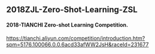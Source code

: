 ## 2018ZJL-Zero-Shot-Learning-ZSL
#### 2018-TIANCHI Zero-shot Learning Competition.
https://tianchi.aliyun.com/competition/introduction.htm?spm=5176.100066.0.0.6acd33afWW2JsH&raceId=231677
